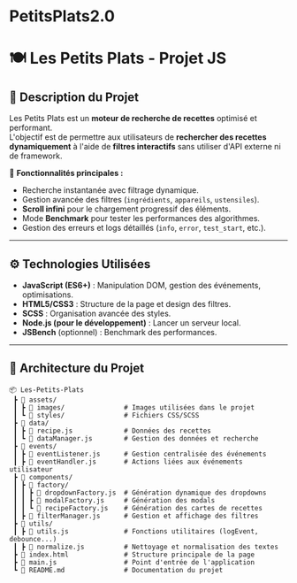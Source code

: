 # PetitsPlats2.0

# 🍽️ Les Petits Plats - Projet JS

## 📌 Description du Projet
Les Petits Plats est un **moteur de recherche de recettes** optimisé et performant.  
L'objectif est de permettre aux utilisateurs de **rechercher des recettes dynamiquement** à l'aide de **filtres interactifs** sans utiliser d'API externe ni de framework.  

🚀 **Fonctionnalités principales :**
- Recherche instantanée avec filtrage dynamique.
- Gestion avancée des filtres (`ingrédients`, `appareils`, `ustensiles`).
- **Scroll infini** pour le chargement progressif des éléments.
- Mode **Benchmark** pour tester les performances des algorithmes.
- Gestion des erreurs et logs détaillés (`info`, `error`, `test_start`, etc.).

---

## ⚙️ Technologies Utilisées
- **JavaScript (ES6+)** : Manipulation DOM, gestion des événements, optimisations.
- **HTML5/CSS3** : Structure de la page et design des filtres.
- **SCSS** : Organisation avancée des styles.
- **Node.js (pour le développement)** : Lancer un serveur local.
- **JSBench** (optionnel) : Benchmark des performances.

---

## 📂 Architecture du Projet
```plaintext
📦 Les-Petits-Plats
 ┣ 📂 assets/
 ┃ ┣ 📂 images/               # Images utilisées dans le projet
 ┃ ┗ 📂 styles/               # Fichiers CSS/SCSS
 ┣ 📂 data/
 ┃ ┣ 📜 recipe.js             # Données des recettes
 ┃ ┗ 📜 dataManager.js        # Gestion des données et recherche
 ┣ 📂 events/
 ┃ ┣ 📜 eventListener.js      # Gestion centralisée des événements
 ┃ ┣ 📜 eventHandler.js       # Actions liées aux événements utilisateur
 ┣ 📂 components/
 ┃ ┣ 📂 factory/
 ┃ ┃ ┣ 📜 dropdownFactory.js  # Génération dynamique des dropdowns
 ┃ ┃ ┣ 📜 modalFactory.js     # Génération des modals
 ┃ ┃ ┗ 📜 recipeFactory.js    # Génération des cartes de recettes
 ┃ ┣ 📜 filterManager.js      # Gestion et affichage des filtres
 ┣ 📂 utils/
 ┃ ┣ 📜 utils.js              # Fonctions utilitaires (logEvent, debounce...)
 ┃ ┣ 📜 normalize.js          # Nettoyage et normalisation des textes
 ┣ 📜 index.html              # Structure principale de la page
 ┣ 📜 main.js                 # Point d'entrée de l'application
 ┗ 📜 README.md               # Documentation du projet
